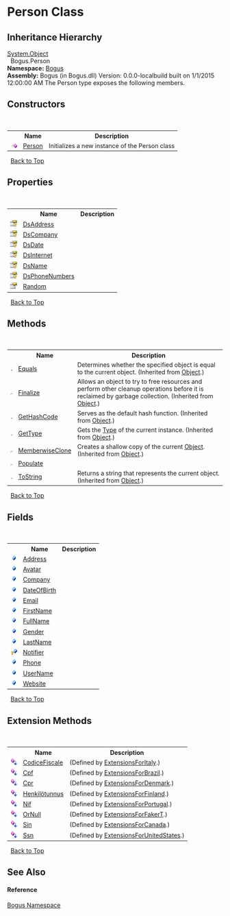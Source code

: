 # Person Class
 


## Inheritance Hierarchy
<a href="http://msdn2.microsoft.com/en-us/library/e5kfa45b" target="_blank">System.Object</a><br />&nbsp;&nbsp;Bogus.Person<br />
**Namespace:**&nbsp;<a href="N_Bogus">Bogus</a><br />**Assembly:**&nbsp;Bogus (in Bogus.dll) Version: 0.0.0-localbuild built on 1/1/2015 12:00:00 AM
The Person type exposes the following members.


## Constructors
&nbsp;<table><tr><th></th><th>Name</th><th>Description</th></tr><tr><td>![Public method](media/pubmethod.gif "Public method")</td><td><a href="M_Bogus_Person__ctor">Person</a></td><td>
Initializes a new instance of the Person class</td></tr></table>&nbsp;
<a href="#person-class">Back to Top</a>

## Properties
&nbsp;<table><tr><th></th><th>Name</th><th>Description</th></tr><tr><td>![Protected property](media/protproperty.gif "Protected property")</td><td><a href="P_Bogus_Person_DsAddress">DsAddress</a></td><td /></tr><tr><td>![Protected property](media/protproperty.gif "Protected property")</td><td><a href="P_Bogus_Person_DsCompany">DsCompany</a></td><td /></tr><tr><td>![Protected property](media/protproperty.gif "Protected property")</td><td><a href="P_Bogus_Person_DsDate">DsDate</a></td><td /></tr><tr><td>![Protected property](media/protproperty.gif "Protected property")</td><td><a href="P_Bogus_Person_DsInternet">DsInternet</a></td><td /></tr><tr><td>![Protected property](media/protproperty.gif "Protected property")</td><td><a href="P_Bogus_Person_DsName">DsName</a></td><td /></tr><tr><td>![Protected property](media/protproperty.gif "Protected property")</td><td><a href="P_Bogus_Person_DsPhoneNumbers">DsPhoneNumbers</a></td><td /></tr><tr><td>![Public property](media/pubproperty.gif "Public property")</td><td><a href="P_Bogus_Person_Random">Random</a></td><td /></tr></table>&nbsp;
<a href="#person-class">Back to Top</a>

## Methods
&nbsp;<table><tr><th></th><th>Name</th><th>Description</th></tr><tr><td>![Public method](media/pubmethod.gif "Public method")</td><td><a href="http://msdn2.microsoft.com/en-us/library/bsc2ak47" target="_blank">Equals</a></td><td>
Determines whether the specified object is equal to the current object.
 (Inherited from <a href="http://msdn2.microsoft.com/en-us/library/e5kfa45b" target="_blank">Object</a>.)</td></tr><tr><td>![Protected method](media/protmethod.gif "Protected method")</td><td><a href="http://msdn2.microsoft.com/en-us/library/4k87zsw7" target="_blank">Finalize</a></td><td>
Allows an object to try to free resources and perform other cleanup operations before it is reclaimed by garbage collection.
 (Inherited from <a href="http://msdn2.microsoft.com/en-us/library/e5kfa45b" target="_blank">Object</a>.)</td></tr><tr><td>![Public method](media/pubmethod.gif "Public method")</td><td><a href="http://msdn2.microsoft.com/en-us/library/zdee4b3y" target="_blank">GetHashCode</a></td><td>
Serves as the default hash function.
 (Inherited from <a href="http://msdn2.microsoft.com/en-us/library/e5kfa45b" target="_blank">Object</a>.)</td></tr><tr><td>![Public method](media/pubmethod.gif "Public method")</td><td><a href="http://msdn2.microsoft.com/en-us/library/dfwy45w9" target="_blank">GetType</a></td><td>
Gets the <a href="http://msdn2.microsoft.com/en-us/library/42892f65" target="_blank">Type</a> of the current instance.
 (Inherited from <a href="http://msdn2.microsoft.com/en-us/library/e5kfa45b" target="_blank">Object</a>.)</td></tr><tr><td>![Protected method](media/protmethod.gif "Protected method")</td><td><a href="http://msdn2.microsoft.com/en-us/library/57ctke0a" target="_blank">MemberwiseClone</a></td><td>
Creates a shallow copy of the current <a href="http://msdn2.microsoft.com/en-us/library/e5kfa45b" target="_blank">Object</a>.
 (Inherited from <a href="http://msdn2.microsoft.com/en-us/library/e5kfa45b" target="_blank">Object</a>.)</td></tr><tr><td>![Protected method](media/protmethod.gif "Protected method")</td><td><a href="M_Bogus_Person_Populate">Populate</a></td><td /></tr><tr><td>![Public method](media/pubmethod.gif "Public method")</td><td><a href="http://msdn2.microsoft.com/en-us/library/7bxwbwt2" target="_blank">ToString</a></td><td>
Returns a string that represents the current object.
 (Inherited from <a href="http://msdn2.microsoft.com/en-us/library/e5kfa45b" target="_blank">Object</a>.)</td></tr></table>&nbsp;
<a href="#person-class">Back to Top</a>

## Fields
&nbsp;<table><tr><th></th><th>Name</th><th>Description</th></tr><tr><td>![Public field](media/pubfield.gif "Public field")</td><td><a href="F_Bogus_Person_Address">Address</a></td><td /></tr><tr><td>![Public field](media/pubfield.gif "Public field")</td><td><a href="F_Bogus_Person_Avatar">Avatar</a></td><td /></tr><tr><td>![Public field](media/pubfield.gif "Public field")</td><td><a href="F_Bogus_Person_Company">Company</a></td><td /></tr><tr><td>![Public field](media/pubfield.gif "Public field")</td><td><a href="F_Bogus_Person_DateOfBirth">DateOfBirth</a></td><td /></tr><tr><td>![Public field](media/pubfield.gif "Public field")</td><td><a href="F_Bogus_Person_Email">Email</a></td><td /></tr><tr><td>![Public field](media/pubfield.gif "Public field")</td><td><a href="F_Bogus_Person_FirstName">FirstName</a></td><td /></tr><tr><td>![Public field](media/pubfield.gif "Public field")</td><td><a href="F_Bogus_Person_FullName">FullName</a></td><td /></tr><tr><td>![Public field](media/pubfield.gif "Public field")</td><td><a href="F_Bogus_Person_Gender">Gender</a></td><td /></tr><tr><td>![Public field](media/pubfield.gif "Public field")</td><td><a href="F_Bogus_Person_LastName">LastName</a></td><td /></tr><tr><td>![Protected field](media/protfield.gif "Protected field")</td><td><a href="F_Bogus_Person_Notifier">Notifier</a></td><td /></tr><tr><td>![Public field](media/pubfield.gif "Public field")</td><td><a href="F_Bogus_Person_Phone">Phone</a></td><td /></tr><tr><td>![Public field](media/pubfield.gif "Public field")</td><td><a href="F_Bogus_Person_UserName">UserName</a></td><td /></tr><tr><td>![Public field](media/pubfield.gif "Public field")</td><td><a href="F_Bogus_Person_Website">Website</a></td><td /></tr></table>&nbsp;
<a href="#person-class">Back to Top</a>

## Extension Methods
&nbsp;<table><tr><th></th><th>Name</th><th>Description</th></tr><tr><td>![Public Extension Method](media/pubextension.gif "Public Extension Method")</td><td><a href="M_Bogus_Extensions_Italy_ExtensionsForItaly_CodiceFiscale_1">CodiceFiscale</a></td><td> (Defined by <a href="T_Bogus_Extensions_Italy_ExtensionsForItaly">ExtensionsForItaly</a>.)</td></tr><tr><td>![Public Extension Method](media/pubextension.gif "Public Extension Method")</td><td><a href="M_Bogus_Extensions_Brazil_ExtensionsForBrazil_Cpf">Cpf</a></td><td> (Defined by <a href="T_Bogus_Extensions_Brazil_ExtensionsForBrazil">ExtensionsForBrazil</a>.)</td></tr><tr><td>![Public Extension Method](media/pubextension.gif "Public Extension Method")</td><td><a href="M_Bogus_Extensions_Denmark_ExtensionsForDenmark_Cpr">Cpr</a></td><td> (Defined by <a href="T_Bogus_Extensions_Denmark_ExtensionsForDenmark">ExtensionsForDenmark</a>.)</td></tr><tr><td>![Public Extension Method](media/pubextension.gif "Public Extension Method")</td><td><a href="M_Bogus_Extensions_Finland_ExtensionsForFinland_Henkilötunnus">Henkilötunnus</a></td><td> (Defined by <a href="T_Bogus_Extensions_Finland_ExtensionsForFinland">ExtensionsForFinland</a>.)</td></tr><tr><td>![Public Extension Method](media/pubextension.gif "Public Extension Method")</td><td><a href="M_Bogus_Extensions_Portugal_ExtensionsForPortugal_Nif">Nif</a></td><td> (Defined by <a href="T_Bogus_Extensions_Portugal_ExtensionsForPortugal">ExtensionsForPortugal</a>.)</td></tr><tr><td>![Public Extension Method](media/pubextension.gif "Public Extension Method")</td><td><a href="M_Bogus_Extensions_ExtensionsForFakerT_OrNull">OrNull</a></td><td> (Defined by <a href="T_Bogus_Extensions_ExtensionsForFakerT">ExtensionsForFakerT</a>.)</td></tr><tr><td>![Public Extension Method](media/pubextension.gif "Public Extension Method")</td><td><a href="M_Bogus_Extensions_Canada_ExtensionsForCanada_Sin">Sin</a></td><td> (Defined by <a href="T_Bogus_Extensions_Canada_ExtensionsForCanada">ExtensionsForCanada</a>.)</td></tr><tr><td>![Public Extension Method](media/pubextension.gif "Public Extension Method")</td><td><a href="M_Bogus_Extensions_UnitedStates_ExtensionsForUnitedStates_Ssn">Ssn</a></td><td> (Defined by <a href="T_Bogus_Extensions_UnitedStates_ExtensionsForUnitedStates">ExtensionsForUnitedStates</a>.)</td></tr></table>&nbsp;
<a href="#person-class">Back to Top</a>

## See Also


#### Reference
<a href="N_Bogus">Bogus Namespace</a><br />